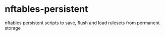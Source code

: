 # nftables-persistent
nftables persistent scripts to save, flush and load rulesets from permanent storage
